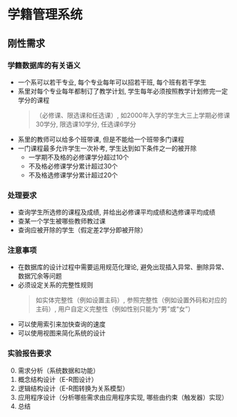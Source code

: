 学籍管理系统
==========

## 刚性需求 ##

### 学籍数据库的有关语义 ###
+ 一个系可以若干专业, 每个专业每年可以招若干班, 每个班有若干学生
+ 系里对每个专业每年都制订了教学计划, 学生每年必须按照教学计划修完一定学分的课程
    >（必修课、限选课和任选课）, 如2000年入学的学生大三上学期必修课30学分, 限选课10学分, 任选课6学分
+ 系里的教师可以给多个班带课, 但是不能给一个班带多门课程
+ 一门课程最多允许学生一次补考, 学生达到如下条件之一的被开除
    + 一学期不及格的必修课学分超过10个
    + 不及格必修课学分累计超过30个
    + 不及格选修课学分累计超过20个

### 处理要求 ###
+ 查询学生所选修的课程及成绩, 并给出必修课平均成绩和选修课平均成绩
+ 查某一个学生被哪些教师教过课
+ 查询应被开除的学生（假定差2学分即被开除）

### 注意事项 ###
+ 在数据库的设计过程中需要运用规范化理论, 避免出现插入异常、删除异常、数据冗余等问题
+ 必须设定关系的完整性规则
    > 如实体完整性（例如设置主码）, 参照完整性（例如设置外码和对应的主码）, 用户自定义完整性（例如性别只能为“男”或“女”）
+ 可以使用索引来加快查询的速度
+ 可以使用视图来简化系统的设计

### 实验报告要求 ###
0. 需求分析（系统数据和功能）
0. 概念结构设计（E-R图设计）
0. 逻辑结构设计（E-R图转换为关系模型）
0. 应用程序设计（分析哪些需求由应用程序实现, 哪些由约束（触发器）实现）
0. 总结
